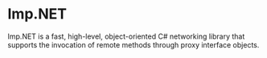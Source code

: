 # Imp.NET
Imp.NET is a fast, high-level, object-oriented C# networking library that supports the invocation of remote methods through proxy interface objects.
